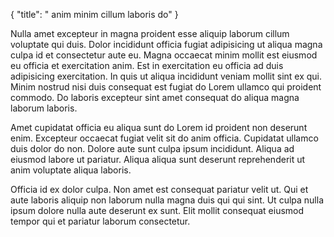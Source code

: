 {
  "title": " anim minim cillum laboris do"
}

Nulla amet excepteur in magna proident esse aliquip laborum cillum voluptate qui duis. Dolor incididunt officia fugiat adipisicing ut aliqua magna culpa id et consectetur aute eu. Magna occaecat minim mollit est eiusmod eu officia et exercitation anim. Est in exercitation eu officia ad duis adipisicing exercitation. In quis ut aliqua incididunt veniam mollit sint ex qui. Minim nostrud nisi duis consequat est fugiat do Lorem ullamco qui proident commodo. Do laboris excepteur sint amet consequat do aliqua magna laborum laboris.

Amet cupidatat officia eu aliqua sunt do Lorem id proident non deserunt enim. Excepteur occaecat fugiat velit sit do anim officia. Cupidatat ullamco duis dolor do non. Dolore aute sunt culpa ipsum incididunt. Aliqua ad eiusmod labore ut pariatur. Aliqua aliqua sunt deserunt reprehenderit ut anim voluptate aliqua laboris.

Officia id ex dolor culpa. Non amet est consequat pariatur velit ut. Qui et aute laboris aliquip non laborum nulla magna duis qui qui sint. Ut culpa nulla ipsum dolore nulla aute deserunt ex sunt. Elit mollit consequat eiusmod tempor qui et pariatur laborum consectetur.